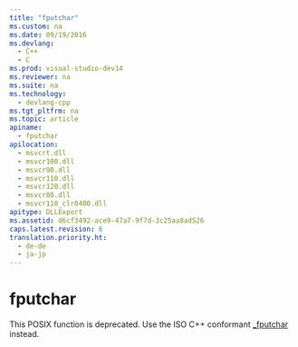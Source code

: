 ```yaml
---
title: "fputchar"
ms.custom: na
ms.date: 09/19/2016
ms.devlang: 
  - C++
  - C
ms.prod: visual-studio-dev14
ms.reviewer: na
ms.suite: na
ms.technology: 
  - devlang-cpp
ms.tgt_pltfrm: na
ms.topic: article
apiname: 
  - fputchar
apilocation: 
  - msvcrt.dll
  - msvcr100.dll
  - msvcr90.dll
  - msvcr110.dll
  - msvcr120.dll
  - msvcr80.dll
  - msvcr110_clr0400.dll
apitype: DLLExport
ms.assetid: d6cf3492-ace9-47a7-9f7d-3c25aa8ad526
caps.latest.revision: 6
translation.priority.ht: 
  - de-de
  - ja-jp
---
```

# fputchar
This POSIX function is deprecated. Use the ISO C++ conformant [_fputchar](../vs140/_fputchar--_fputwchar.md) instead.